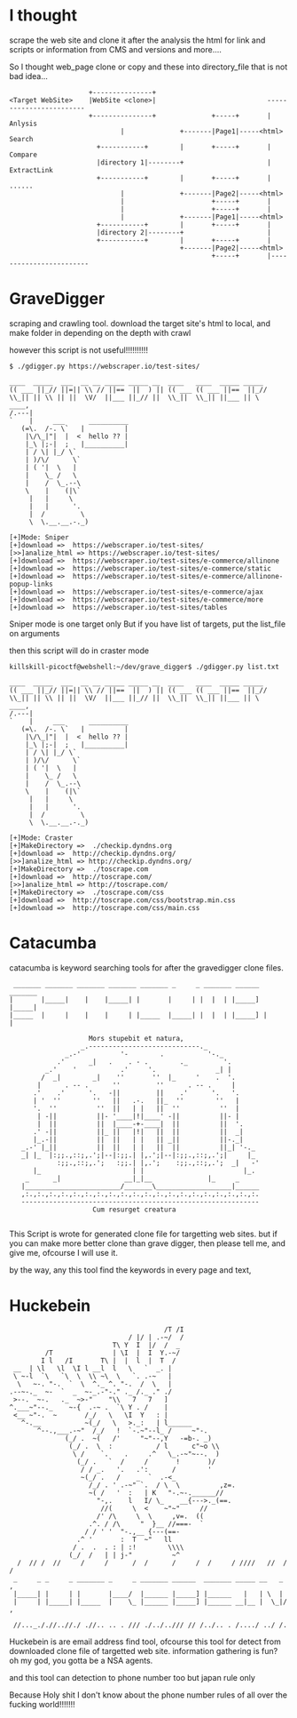 
#   I thought 
  scrape the web site and clone it
  after the analysis the html for link and scripts or information from CMS and versions and more....
    
   So I thought web_page clone or copy and these into directory_file that is not bad idea...
    
```
                    +---------------+
<Target WebSite>    |WebSite <clone>|                            ------------------------
                    +---------------+              +-----+       |      Anlysis  
                            |              +-------|Page1|-----<html>   Search
                      +-----------+        |       +-----+       |      Compare
                      |directory 1|--------+                     |      ExtractLink
                      +-----------+        |       +-----+       |      ......
                            |              +-------|Page2|-----<html>
                            |                      +-----+       |
                            |                      +-----+       |
                            |              +-------|Page1|-----<html>
                      +-----------+        |       +-----+       |
                      |directory 2|--------+                     |
                      +-----------+        |       +-----+       |
                                           +-------|Page2|-----<html>
                                                   +-----+       |------------------------

```                                                               


# GraveDigger
  scraping and crawling tool.
  download the target site's html to local,
  and make folder in depending on the depth with crawl
  
  however this script is not useful!!!!!!!!!!
  
  
 ```
 $ ./gdigger.py https://webscraper.io/test-sites/                 
 
 ____  _____  ___  __ __ _____ _____ __  ____   ____  _____ _____
(( ___ ||_// ||=|| \\ // ||==  ||  ) || (( ___ (( ___ ||==  ||_//
 \\_|| || \\ || ||  \V/  ||___ ||_// ||  \\_||  \\_|| ||___ || \
 ____,
/.---|
`    |     ___      __________
    (=\.  /-. \`   |          |
     |\/\_|"|  |  <  hello ?? | 
     |_\ |;-|  ;   |__________|
     | / \| |_/ \`
     | )/\/      \`
     | ( '|  \   |
     |    \_ /   \
     |    /  \_.--\
     \    |    (|\`
      |   |     \
      |   |      '.
      |  /         \
      \  \.__.__.-._)
 
 [+]Mode: Sniper 
 [+]download =>  https://webscraper.io/test-sites/ 
 [>>]analize_html => https://webscraper.io/test-sites/ 
 [+]download =>  https://webscraper.io/test-sites/e-commerce/allinone 
 [+]download =>  https://webscraper.io/test-sites/e-commerce/static 
 [+]download =>  https://webscraper.io/test-sites/e-commerce/allinone-popup-links 
 [+]download =>  https://webscraper.io/test-sites/e-commerce/ajax 
 [+]download =>  https://webscraper.io/test-sites/e-commerce/more 
 [+]download =>  https://webscraper.io/test-sites/tables 
 
 ```
  Sniper mode is one target only
  But if you have list of targets, put the list_file on arguments
  
  then this script will do in craster mode
  
 ```
 killskill-picoctf@webshell:~/dev/grave_digger$ ./gdigger.py list.txt
 
 ____  _____  ___  __ __ _____ _____ __  ____   ____  _____ _____
(( ___ ||_// ||=|| \\ // ||==  ||  ) || (( ___ (( ___ ||==  ||_//
 \\_|| || \\ || ||  \V/  ||___ ||_// ||  \\_||  \\_|| ||___ || \
 ____,
/.---|
`    |     ___      __________
    (=\.  /-. \`   |          |
     |\/\_|"|  |  <  hello ?? | 
     |_\ |;-|  ;   |__________|
     | / \| |_/ \`
     | )/\/      \`
     | ( '|  \   |
     |    \_ /   \
     |    /  \_.--\
     \    |    (|\`
      |   |     \
      |   |      '.
      |  /         \
      \  \.__.__.-._)
 
 [+]Mode: Craster 
 [+]MakeDirectory =>  ./checkip.dyndns.org 
 [+]download =>  http://checkip.dyndns.org/ 
 [>>]analize_html => http://checkip.dyndns.org/ 
 [+]MakeDirectory =>  ./toscrape.com 
 [+]download =>  http://toscrape.com/ 
 [>>]analize_html => http://toscrape.com/ 
 [+]MakeDirectory =>  ./toscrape.com/css 
 [+]download =>  http://toscrape.com/css/bootstrap.min.css 
 [+]download =>  http://toscrape.com/css/main.css 
 
 ```
 
 
 
 # Catacumba
 
 catacumba is keyword searching tools for after the gravedigger clone files.
 
 ```
  _______ _______ _______ _______ _______ _     _ _______ ______  _______
 |       |_____|    |    |_____| |       |     | |  |  | |_____] |_____|
 |_____  |     |    |    |     | |_____  |_____| |  |  | |_____] |     |
                    
                     Mors stupebit et natura,
                   _.----------------------------._
               _.-'          '-        .           '-._
             .'      _|   .    . - .        ._         '.
          _.'    '           .'     '.               _| |
         /  _|        _|    ''       ''  |_     '    .  '.
        |      . -- .      ''         ''      . -- .     |
       .'    .'      '.   -||         ||    .'      '.   '.
       | '  ''        ''   ||   .-.   ||_  ''        ''   |
       '.  ''          ''  ||   | |   ||  ''          ''  |
        | -||          ||- '____|!|____' -||          ||- |
        |  ||          ||  |____-+-____|  ||          ||  '.
       .' -||          ||_ ||   |!|   ||  ||          ||  _|
       |_.-||          ||  ||   | |   || _||          ||-._|
    _.-' |_||          ||  ||   | |   ||  ||          ||_| '-._
    _| |_  |:;;.,::;,.';|--|:;;.| |,.';|--|:;;.,::;,.';|     |_
             :;;.,::;,.';   :;;.| |,.';    :;;.,::;,.';  _|   -'
       |_                       | |                         |_.
     _      _|                __|_|__              |_     _
    |________________________/_______\___________________|______
    ,:.,:.,:.,:.,:.,:.,:.,:.,:.,:.,:.,:.,:.,:.,:.,:.,:.,:.,:.,:.
    ------------------------------------------------------------
                      Cum resurget creatura
                      
```

This Script is wrote for generated clone file for targetting web sites.
but if you can make more better clone than grave digger, then please tell me, and give me, 
ofcourse I will use it.

by the way, any this tool find the keywords in every page and text,



# Huckebein

```
                                       /T /I
                              / |/ | .-~/  /
                          T\ Y  I  |/  /  _
         /T               | \I  |  I  Y.-~/
        I l   /I       T\ |  |  l  |  T  /
 __  | \l   \l  \I l __l  l   \   `  _. |
 \ ~-l  `\   `\  \  \\ ~\  \   `. .-~   |
  \   ~-. "-.  `  \  ^._ ^. "-.  /  \   |
.--~-._  ~-  `  _  ~-_.-"-." ._ /._ ." ./
 >--.  ~-.   ._  ~>-"    "\\   7   7   ]
^.___~"--._    ~-{  .-~ .  `\ Y . /    |
 <__ ~"-.  ~       /_/   \   \I  Y   : |
   ^-.__           ~(_/   \   >._:   | l______
       ^--.,___.-~"  /_/   !  `-.~"--l_ /     ~"-.
              (_/ .  ~(   /'     "~"--,Y   -=b-. _)
               (_/ .  \  :           / l      c"~o \\
                \ /    `.    .     .^   \_.-~"~--.  )
                 (_/ .   `  /     /       !       )/
                  / / _.   '.   .':      /        '
                  ~(_/ .   /    _  `  .-<_
                    /_/ . ' .-~" `.  / \  \          ,z=.
                    ~( /   '  :   | K   "-.~-.______//
                      "-,.    l   I/ \_    __{--->._(==.
                       //(     \  <    ~"~"     //
                      /' /\     \  \     ,v=.  ((
                    .^. / /\     "  }__ //===-  `
                   / / ' '  "-.,__ {---(==-
                 .^ '       :  T  ~"   ll       
                / .  .  . : | :!        \\\\
               (_/  /   | | j-"          ~^   
  /  // /  //     /     /      /  /      /     /  /     / ////   //  / /
 _     _ _     _ _______ _     _ _______ ______  _______ _____ __   _  ,
 |_____| |     | |       |____/  |______ |_____] |______   |   | \  |
 |     | |_____| |_____  |    \_ |______ |_____] |______ __|__ |  \_|/  ,    
                    
 //..._././/..//./ .//.. .. . /// ./../../// // /../.. . /..../ ../ /.
 ```
 Huckebein is are email address find tool, ofcourse this tool for detect from downloaded clone file of targetted web site.
 information gathering is fun? oh my god, you gotta be a NSA agents.
 
 and this tool can detection to phone number too but japan rule only
 
 Because Holy shit I don't know about the phone number rules of all over the fucking world!!!!!!!
 
 




 
